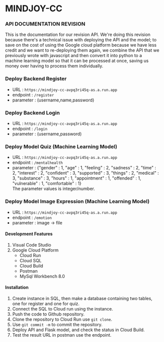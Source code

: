 # MINDJOY-CC
### API DOCUMENTATION REVISION
This is the documentation for our revision API. We're doing this revision because there's a technical issue with deploying the API and the model; to save on the cost of using the Google cloud platform because we have less credit and we want to re-deploying them again, we combine the API that we previously wrote with javascript and then convert it into python to a machine learning model so that it can be processed at once, saving us money over having to process them individually.

### Deploy Backend Register
- URL : `https://mindjoy-cc-avpq3ri45q-as.a.run.app`
- endpoint : `/register`
- parameter : (username,name,password)
### Deploy Backend Login
- URL : `https://mindjoy-cc-avpq3ri45q-as.a.run.app`
- endpoint : `/login`
- parameter : (username,password)
### Deploy Model Quiz (Machine Learning Model)
- URL : `https://mindjoy-cc-avpq3ri45q-as.a.run.app`
- endpoint : `/mentalhealth`
- parameter :
    {"gender" : 1,
    "age" : 1,
    "feeling" : 2,
    "sadness" : 2,
    "time" : 2,
    "interest" : 2,
    "confident" : 3,
    "supported" : 3,
    "things" : 2,
    "medical" : 3,
    "substance" : 3,
    "hours" : 1,
    "appointment" : 1,
    "offended" : 1,
    "vulnerable" : 1,
    "comfortable" : 1} <br/> The parameter values is integer/number.

### Deploy Model Image Expression (Machine Learning Model)
- URL : `https://mindjoy-cc-avpq3ri45q-as.a.run.app`
- endpoint : `/emotion`
- parameter : image -> file

#### Development Features
1. Visual Code Studio
2. Google Cloud Platform
   - Cloud Run
   - Cloud SQL
   - Cloud Build
   - Postman
   -  MySql Workbench 8.0
#### Installation
1. Create instance in SQL, then make a database containing two tables, one for register and one for quiz.
2. Connect the SQL to Cloud run using the instance.
3. Push the code to Github repository.
4. Clone the repository to Cloud Run use `git clone`.
5. Use `git commit -m` to commit the repository.
6. Deploy API and Flask model, and check the status in Cloud Build.
7. Test the result URL in postman use the endpoint. 



